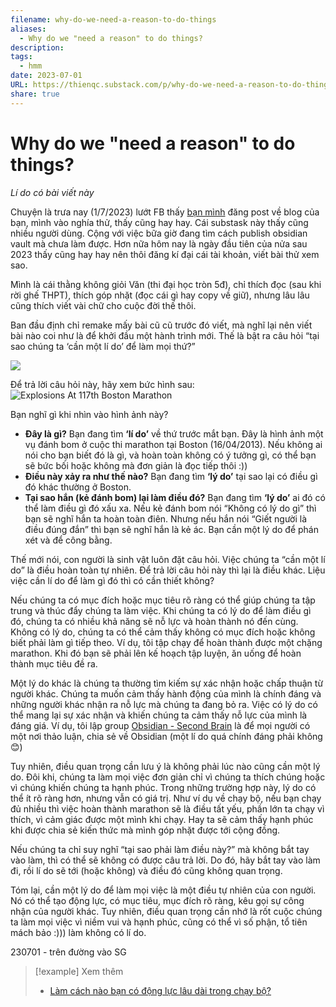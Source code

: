 ```yaml
---
filename: why-do-we-need-a-reason-to-do-things
aliases:
  - Why do we "need a reason" to do things?
description: 
tags:
  - hmm
date: 2023-07-01
URL: https://thienqc.substack.com/p/why-do-we-need-a-reason-to-do-things
share: true
---
```


# Why do we "need a reason" to do things?
*Lí do có bài viết này*

Chuyện là trưa nay (1/7/2023) lướt FB thấy [bạn mình](https://minequin257.substack.com/) đăng post về blog của bạn, mình vào nghía thử, thấy cũng hay hay. Cái substask này thấy cũng nhiều người dùng. Cộng với việc bữa giờ đang tìm cách publish obsidian vault mà chưa làm được. Hơn nữa hôm nay là ngày đầu tiên của nửa sau 2023 thấy cũng hay hay nên thôi đăng kí đại cái tài khoản, viết bài thử xem sao.

Mình là cái thằng không giỏi Văn (thi đại học tròn 5đ), chỉ thích đọc (sau khi rời ghế THPT), thích góp nhặt (đọc cái gì hay copy về giữ), nhưng lâu lâu cũng thích viết vài chữ cho cuộc đời thế thôi.

Ban đầu định chỉ remake mấy bài cũ cũ trước đó viết, mà nghĩ lại nên viết bài nào coi như là để khởi đầu một hành trình mới. Thế là bật ra câu hỏi “tại sao chúng ta ‘cần một lí do’ để làm mọi thứ?”


![](https://i.imgur.com/gPM9ehV.png)


Để trả lời câu hỏi này, hãy xem bức hình sau:
![Explosions At 117th Boston Marathon](https://i.imgur.com/ysRVTj2.jpg)


Bạn nghĩ gì khi nhìn vào hình ảnh này?
-   **Đây là gì?** Bạn đang tìm **‘lí do’** về thứ trước mắt bạn. Đây là hình ảnh một vụ đánh bom ở cuộc thi marathon tại Boston (16/04/2013). Nếu không ai nói cho bạn biết đó là gì, và hoàn toàn không có ý tưởng gì, có thể bạn sẽ bức bối hoặc không mà đơn giản là đọc tiếp thôi :))
-   **Điều này xảy ra như thế nào?** Bạn đang tìm **‘lý do’** tại sao lại có điều gì đó khác thường ở Boston.
-   **Tại sao hắn (kẻ đánh bom) lại làm điều đó?** Bạn đang tìm **‘lý do’** ai đó có thể làm điều gì đó xấu xa. Nếu kẻ đánh bom nói “Không có lý do gì” thì bạn sẽ nghĩ hắn ta hoàn toàn điên. Nhưng nếu hắn nói “Giết người là điều đúng đắn” thì bạn sẽ nghĩ hắn là kẻ ác. Bạn cần một lý do để phán xét và để công bằng.

Thế mới nói, con người là sinh vật luôn đặt câu hỏi. Việc chúng ta “cần một lí do” là điều hoàn toàn tự nhiên. Để trả lời câu hỏi này thì lại là điều khác. Liệu việc cần lí do để làm gì đó thì có cần thiết không?

Nếu chúng ta có mục đích hoặc mục tiêu rõ ràng có thể giúp chúng ta tập trung và thúc đẩy chúng ta làm việc. Khi chúng ta có lý do để làm điều gì đó, chúng ta có nhiều khả năng sẽ nỗ lực và hoàn thành nó đến cùng. Không có lý do, chúng ta có thể cảm thấy không có mục đích hoặc không biết phải làm gì tiếp theo. Ví dụ, tôi tập chạy để hoàn thành được một chặng marathon. Khi đó bạn sẽ phải lên kế hoạch tập luyện, ăn uống để hoàn thành mục tiêu đề ra.

Một lý do khác là chúng ta thường tìm kiếm sự xác nhận hoặc chấp thuận từ người khác. Chúng ta muốn cảm thấy hành động của mình là chính đáng và những người khác nhận ra nỗ lực mà chúng ta đang bỏ ra. Việc có lý do có thể mang lại sự xác nhận và khiến chúng ta cảm thấy nỗ lực của mình là đáng giá. Ví dụ, tôi lập group [Obsidian - Second Brain](https://www.facebook.com/groups/594306492570157) là để mọi người có một nơi thảo luận, chia sẻ về Obsidian (một lí do quá chính đáng phải không 😊)

Tuy nhiên, điều quan trọng cần lưu ý là không phải lúc nào cũng cần một lý do. Đôi khi, chúng ta làm mọi việc đơn giản chỉ vì chúng ta thích chúng hoặc vì chúng khiến chúng ta hạnh phúc. Trong những trường hợp này, lý do có thể ít rõ ràng hơn, nhưng vẫn có giá trị. Như ví dụ về chạy bộ, nếu bạn chạy đủ nhiều thì việc hoàn thành marathon sẽ là điều tất yếu, phần lớn ta chạy vì thích, vì cảm giác được một mình khi chạy. Hay ta sẽ cảm thấy hạnh phúc khi được chia sẻ kiến thức mà mình góp nhặt được tới cộng đồng.

Nếu chúng ta chỉ suy nghĩ “tại sao phải làm điều này?” mà không bắt tay vào làm, thì có thể sẽ không có được câu trả lời. Do đó, hãy bắt tay vào làm đi, rồi lí do sẽ tới (hoặc không) và điều đó cũng không quan trọng.

Tóm lại, cần một lý do để làm mọi việc là một điều tự nhiên của con người. Nó có thể tạo động lực, có mục tiêu, mục đích rõ ràng, kêu gọi sự công nhận của người khác. Tuy nhiên, điều quan trọng cần nhớ là rốt cuộc chúng ta làm mọi việc vì niềm vui và hạnh phúc, cũng có thể vì số phận, tổ tiên mách bảo :))) làm không có lí do.

230701 - trên đường vào SG

> [!example] Xem thêm
> - [Làm cách nào bạn có động lực lâu dài trong chạy bộ?](./lam-cach-nao-ban-co-dong-luc-lau-dai-trong-chay-bo.md)